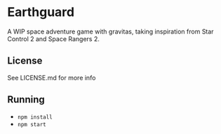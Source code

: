 # Earthguard

A WIP space adventure game with gravitas, taking inspiration from Star Control 2 and Space Rangers 2.

## License

See LICENSE.md for more info

## Running

- `npm install`
- `npm start`

